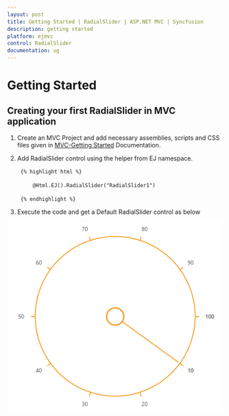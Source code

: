```yaml
---
layout: post
title: Getting Started | RadialSlider | ASP.NET MVC | Syncfusion
description: getting started
platform: ejmvc
control: RadialSlider
documentation: ug
---
```


# Getting Started

## Creating your first RadialSlider in MVC application

1. Create an MVC Project and add necessary assemblies, scripts and CSS files given in [MVC-Getting Started](https://help.syncfusion.com/aspnetmvc/getting-started#manual-integration-of-syncfusion-mvc-components-into-newexisting-mvc-applications) Documentation.

2. Add RadialSlider control using the helper from EJ namespace. 

        {% highlight html %}

            @Html.EJ().RadialSlider("RadialSlider1")
                
        {% endhighlight %}

3. Execute the code and get a Default RadialSlider control as below

![](Getting-Started_images/Getting-Started_img2.png)

